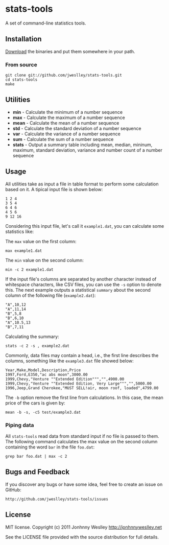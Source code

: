 # stats-tools

A set of command-line statistics tools.


## Installation

[Download](https://github.com/jweslley/stats-tools/releases) the binaries and put them somewhere in your path.


### From source

    git clone git://github.com/jweslley/stats-tools.git
    cd stats-tools
    make


## Utilities

* **min** - Calculate the minimum of a number sequence
* **max** - Calculate the maximum of a number sequence
* **mean** - Calculate the mean of a number sequence
* **std** - Calculate the standard deviation of a number sequence
* **var** - Calculate the variance of a number sequence
* **sum** - Calculate the sum of a number sequence
* **stats** - Output a summary table including mean, median, mininum, maximum, standard deviation, variance and number count of a number sequence


## Usage

All utilities take as input a file in table format to perform some calculation based on it. A tipical input file is shown below:

    1 2 4
    3 5 4
    6 4 6
    4 5 6
    9 12 16

Considering this input file, let's call it `example1.dat`, you can calculate some statistics like:

The `max` value on the first column:

    max example1.dat

The `min` value on the second column:

    min -c 2 example1.dat


If the input file's columns are separated by another character instead of whitespace characters, like CSV files, you can use the `-s` option to denote this. The next example outputs a statistical `summary` about the second column of the following file (`example2.dat`):

    "A",10,12
    "A",11,14
    "B",5,8
    "B",6,10
    "A",10.5,13
    "B",7,11

Calculating the summary:

    stats -c 2 -s , example2.dat

Commonly, data files may contain a head, i.e., the first line describes the columns, something like the `example3.dat` file showed below:

    Year,Make,Model,Description,Price
    1997,Ford,E350,"ac abs moon",3000.00
    1999,Chevy,"Venture ""Extended Edition""","",4900.00
    1999,Chevy,"Venture ""Extended Edition, Very Large""","",5000.00
    1996,Jeep,Grand Cherokee,"MUST SELL!air, moon roof, loaded",4799.00

The `-b` option remove the first line from calculations. In this case, the mean price of the cars is given by:

    mean -b -s, -c5 test/example3.dat


### Piping data

All `stats-tools` read data from standard input if no file is passed to them. The following command calculates the max value on the second column containing the word `bar` in the file `foo.dat`:

    grep bar foo.dat | max -c 2


## Bugs and Feedback

If you discover any bugs or have some idea, feel free to create an issue on GitHub:

    http://github.com/jweslley/stats-tools/issues


## License

MIT license. Copyright (c) 2011 Jonhnny Weslley <http://jonhnnyweslley.net>

See the LICENSE file provided with the source distribution for full details.
